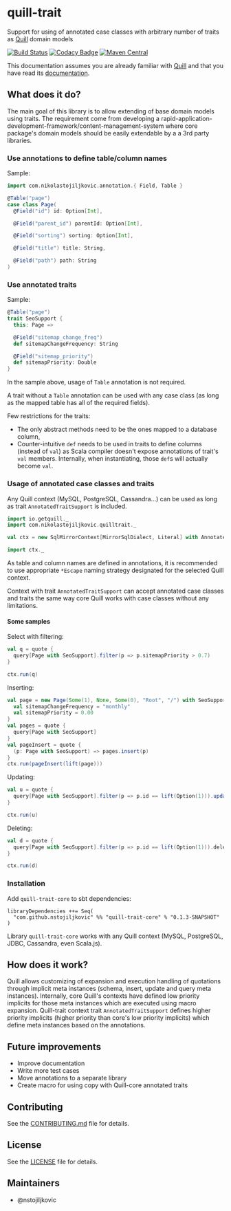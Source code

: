 # quill-trait

Support for using of annotated case classes with arbitrary number of traits as 
[Quill](http://getquill.io/) domain models

[![Build Status](https://travis-ci.org/nstojiljkovic/quill-trait.svg?branch=master)](https://travis-ci.org/nstojiljkovic/quill-trait)
[![Codacy Badge](https://api.codacy.com/project/badge/Grade/c48cf4b7fa9a4772acbc7134d51f2681)](https://www.codacy.com/app/nstojiljkovic/quill-trait?utm_source=github.com&amp;utm_medium=referral&amp;utm_content=nstojiljkovic/quill-trait&amp;utm_campaign=Badge_Grade)
[![Maven Central](https://maven-badges.herokuapp.com/maven-central/com.github.nstojiljkovic/quill-trait_2.11/badge.svg)](https://maven-badges.herokuapp.com/maven-central/com.github.nstojiljkovic/quill-trait_2.11)

This documentation assumes you are already familiar with [Quill](http://getquill.io/) 
and that you have read its [documentation](http://getquill.io/).

## What does it do?

The main goal of this library is to allow extending of base domain models using traits. The requirement come from
developing a rapid-application-development-framework/content-management-system where core package's domain models 
should be easily extendable by a a 3rd party libraries.

### Use annotations to define table/column names

Sample:

```scala
import com.nikolastojiljkovic.annotation.{ Field, Table }

@Table("page")
case class Page(
  @Field("id") id: Option[Int],

  @Field("parent_id") parentId: Option[Int],

  @Field("sorting") sorting: Option[Int],

  @Field("title") title: String,

  @Field("path") path: String
)
```

### Use annotated traits

Sample: 

```scala
@Table("page")
trait SeoSupport {
  this: Page =>

  @Field("sitemap_change_freq")
  def sitemapChangeFrequency: String

  @Field("sitemap_priority")
  def sitemapPriority: Double
}

```

In the sample above, usage of `Table` annotation is not required.

A trait without a `Table` annotation can be used with any case class (as long as the mapped table 
has all of the required fields).

Few restrictions for the traits:
* The only abstract methods need to be the ones mapped to a database column,
* Counter-intuitive `def` needs to be used in traits to define columns (instead of `val`) as 
  Scala compiler doesn't expose annotations of trait's `val` members. Internally, when instantiating,
  those `def`s will actually become `val`.
  
### Usage of annotated case classes and traits

Any Quill context (MySQL, PostgreSQL, Cassandra...) can be used as long as trait 
`AnnotatedTraitSupport` is included.

```scala
import io.getquill._
import com.nikolastojiljkovic.quilltrait._

val ctx = new SqlMirrorContext[MirrorSqlDialect, Literal] with AnnotatedTraitSupport

import ctx._
```

As table and column names are defined in annotations, it is recommended to use appropriate `*Escape`
naming strategy designated for the selected Quill context.

Context with trait `AnnotatedTraitSupport` can accept annotated case classes and traits the same way
core Quill works with case classes without any limitations.

#### Some samples

Select with filtering:

```scala
val q = quote {
  query[Page with SeoSupport].filter(p => p.sitemapPriority > 0.7)
}

ctx.run(q)
```

Inserting:

```scala
val page = new Page(Some(1), None, Some(0), "Root", "/") with SeoSupport {
  val sitemapChangeFrequency = "monthly"
  val sitemapPriority = 0.00
}
val pages = quote {
  query[Page with SeoSupport]
}
val pageInsert = quote {
  (p: Page with SeoSupport) => pages.insert(p)
}
ctx.run(pageInsert(lift(page)))
```

Updating:

```scala
val u = quote {
  query[Page with SeoSupport].filter(p => p.id == lift(Option(1))).update(_.sitemapPriority -> lift(0.1))
}

ctx.run(u)
```

Deleting:

```scala
val d = quote {
  query[Page with SeoSupport].filter(p => p.id == lift(Option(1))).delete
}

ctx.run(d)
```

### Installation

Add `quill-trait-core` to sbt dependencies:

```
libraryDependencies ++= Seq(
  "com.github.nstojiljkovic" %% "quill-trait-core" % "0.1.3-SNAPSHOT"
)
```

Library `quill-trait-core` works with any Quill context (MySQL, PostgreSQL, JDBC, Cassandra, even Scala.js).

## How does it work?

Quill allows customizing of expansion and execution handling of quotations through implicit 
meta instances (schema, insert, update and query meta instances). Internally, core Quill's 
contexts have defined low priority implicits for those meta instances which are executed 
using macro expansion. Quill-trait context trait `AnnotatedTraitSupport` defines higher priority 
implicits (higher priority than core's low priority implicits) which define meta instances based 
on the annotations.

## Future improvements

* Improve documentation
* Write more test cases
* Move annotations to a separate library
* Create macro for using copy with Quill-core annotated traits

## Contributing

See the [CONTRIBUTING.md](https://github.com/nstojiljkovic/quill-trait/blob/master/CONTRIBUTING.md) file for details.

## License

See the [LICENSE](https://github.com/nstojiljkovic/quill-trait/blob/master/LICENSE) file for details.

## Maintainers

- @nstojiljkovic